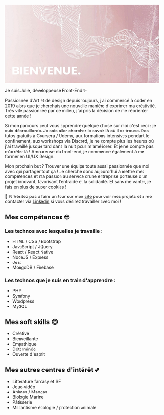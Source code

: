 ![banner image saying "Bienvenue.'](https://github.com/julie-p/julie-p/blob/main/Untitled%20design-Max-Quality%20(1).jpg)

Je suis Julie, développeuse Front-End ✨
 
Passionnée d'Art et de design depuis toujours, j'ai commencé à coder en 2019 alors que je cherchais une nouvelle manière d'exprimer ma créativité.
Très vite passionnée par ce milieu, j'ai pris la décision de me réorienter cette année ! 

Si mon parcours peut vous apprendre quelque chose sur moi c'est ceci : je suis débrouillarde. Je sais aller chercher le savoir là où il se trouve. Des tutos gratuits à Coursera / Udemy, aux formations intensives pendant le confinement, aux workshops via Discord, je ne compte plus les heures où j'ai travaillé jusque tard dans la nuit pour m'améliorer.
Et je ne compte pas m’arrêter là ! Amoureuse du front-end, je commence également à me former en UI/UX Design. 

Mon prochain but ? Trouver une équipe toute aussi passionnée que moi avec qui partager tout ça ! Je cherche donc aujourd'hui à mettre mes compétences et ma passion au service d'une entreprise porteuse d'un projet innovant, favorisant l'entraide et la solidarité. Et sans me vanter, je fais en plus de super cookies !

💬 N'hésitez pas à faire un tour sur mon [site](https://julie-developer.com) pour voir mes projets et à me contacter via [Linkedin](https://www.linkedin.com/in/julie-paupert/) si vous désirez travailler avec moi !

## Mes compétences 🤓 

### Les technos avec lesquelles je travaille :

  - HTML / CSS / Bootstrap
  - JavaScript / JQuery
  - React / React Native 
  - NodeJS / Express
  - Jest
  - MongoDB / Firebase
  
 ### Les technos que je suis en train d'apprendre :
 
  - PHP 
  - Symfony
  - Wordpress
  - MySQL
  
## Mes soft skills 😊 

  - Créative
  - Bienveillante
  - Empathique
  - Déterminée
  - Ouverte d'esprit
  
## Mes autres centres d'intérêt 💕 

  - Littérature fantasy et SF
  - Jeux-vidéo 
  - Animes / Mangas 
  - Biologie Marine 
  - Pâtisserie 
  - Militantisme écologie / protection animale  

<!--
**julie-p/julie-p** is a ✨ _special_ ✨ repository because its `README.md` (this file) appears on your GitHub profile.

Here are some ideas to get you started:

- 🔭 I’m currently working on ...
- 🌱 I’m currently learning ...
- 👯 I’m looking to collaborate on ...
- 🤔 I’m looking for help with ...
- 💬 Ask me about ...
- 📫 How to reach me: ...
- 😄 Pronouns: ...
- ⚡ Fun fact: ...
-->
